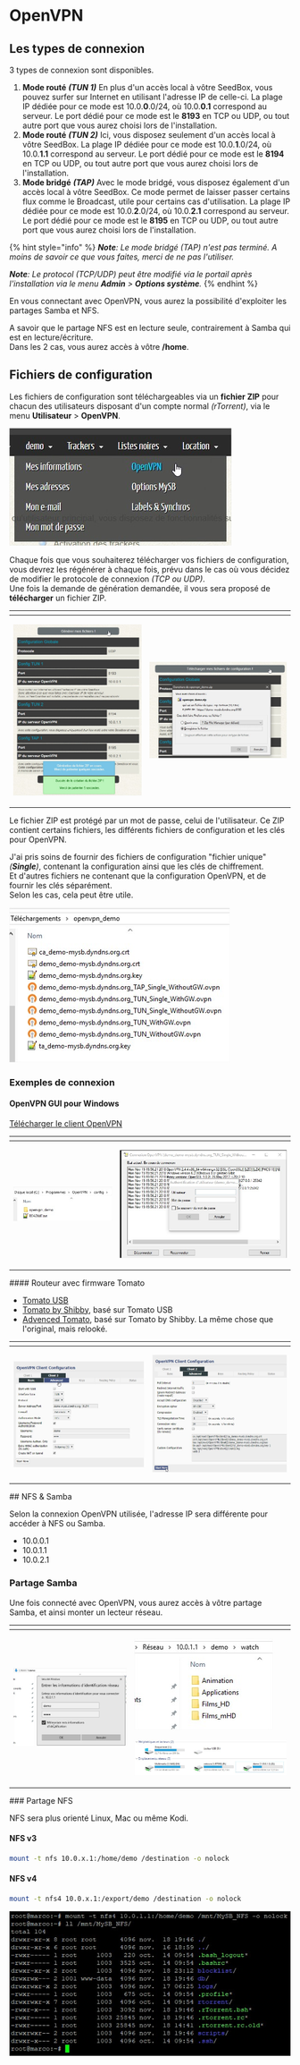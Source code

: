 # OpenVPN

## Les types de connexion

3 types de connexion sont disponibles.

1. **Mode routé** _**\(TUN 1\)**_ En plus d'un accès local à vôtre SeedBox, vous pouvez surfer sur Internet en utilisant l'adresse IP de celle-ci. La plage IP dédiée pour ce mode est 10.0.**0**.0/24, où 10.0.**0.1** correspond au serveur. Le port dédié pour ce mode est le **8193** en TCP ou UDP, ou tout autre port que vous aurez choisi lors de l'installation. 
2. **Mode routé** _**\(TUN 2\)**_ Ici, vous disposez seulement d'un accès local à vôtre SeedBox. La plage IP dédiée pour ce mode est 10.0.**1**.0/24, où 10.0.**1.1** correspond au serveur. Le port dédié pour ce mode est le **8194** en TCP ou UDP, ou tout autre port que vous aurez choisi lors de l'installation. 
3. **Mode bridgé** _**\(TAP\)**_ Avec le mode bridgé, vous disposez également d'un accès local à vôtre SeedBox. Ce mode permet de laisser passer certains flux comme le Broadcast, utile pour certains cas d'utilisation. La plage IP dédiée pour ce mode est 10.0.**2**.0/24, où 10.0.**2.1** correspond au serveur. Le port dédié pour ce mode est le **8195** en TCP ou UDP, ou tout autre port que vous aurez choisi lors de l'installation.

{% hint style="info" %}
_**Note**: Le mode bridgé \(TAP\) n'est pas terminé. A moins de savoir ce que vous faites, merci de ne pas l'utiliser._

_**Note**: Le protocol \(TCP/UDP\) peut être modifié via le portail après l'installation via le menu **Admin** &gt; **Options système**._
{% endhint %}

En vous connectant avec OpenVPN, vous aurez la possibilité d'exploiter les partages Samba et NFS.

A savoir que le partage NFS est en lecture seule, contrairement à Samba qui est en lecture/écriture.  
Dans les 2 cas, vous aurez accès à vôtre **/home**.

## Fichiers de configuration

Les fichiers de configuration sont téléchargeables via un **fichier ZIP** pour chacun des utilisateurs disposant d'un compte normal _\(rTorrent\)_, via le menu **Utilisateur** &gt; **OpenVPN**.

![](../.gitbook/assets/menu_user_openvpn.jpg)

Chaque fois que vous souhaiterez télécharger vos fichiers de configuration, vous devrez les régénérer à chaque fois, prévu dans le cas où vous décidez de modifier le protocole de connexion _\(TCP ou UDP\)_.  
Une fois la demande de génération demandée, il vous sera proposé de **télécharger** un fichier ZIP.

<table>
  <thead>
    <tr>
      <th style="text-align:left"></th>
      <th style="text-align:left"></th>
    </tr>
  </thead>
  <tbody>
    <tr>
      <td style="text-align:left">
        <p></p>
        <p>
          <img src="../.gitbook/assets/openvpn_generate.jpg" alt/>
        </p>
      </td>
      <td style="text-align:left">
        <p></p>
        <p>
          <img src="../.gitbook/assets/openvpn_download.jpg" alt/>
        </p>
      </td>
    </tr>
  </tbody>
</table>Le fichier ZIP est protégé par un mot de passe, celui de l'utilisateur.  
Ce ZIP contient certains fichiers, les différents fichiers de configuration et les clés pour OpenVPN.

J'ai pris soins de fournir des fichiers de configuration "fichier unique" _\(**Single**\)_, contenant la configuration ainsi que les clés de chiffrement.  
Et d'autres fichiers ne contenant que la configuration OpenVPN, et de fournir les clés séparément.  
Selon les cas, cela peut être utile.

![](../.gitbook/assets/openvpn_files.jpg)

### Exemples de connexion

#### OpenVPN GUI pour Windows

[Télécharger le client OpenVPN](https://openvpn.net/community-downloads/)

<table>
  <thead>
    <tr>
      <th style="text-align:left"></th>
      <th style="text-align:left"></th>
    </tr>
  </thead>
  <tbody>
    <tr>
      <td style="text-align:left">
        <p></p>
        <p>
          <img src="../.gitbook/assets/openvpn_config_folder.jpg" alt/>
        </p>
      </td>
      <td style="text-align:left">
        <p></p>
        <p>
          <img src="../.gitbook/assets/openvpn_gui.jpg" alt/>
        </p>
      </td>
    </tr>
  </tbody>
</table>#### Routeur avec firmware Tomato

* [Tomato USB](http://tomatousb.org/)
* [Tomato by Shibby](http://tomato.groov.pl/), basé sur Tomato USB
* [Advenced Tomato](https://advancedtomato.com/), basé sur Tomato by Shibby. La même chose que l'original, mais relooké.

<table>
  <thead>
    <tr>
      <th style="text-align:left"></th>
      <th style="text-align:left"></th>
    </tr>
  </thead>
  <tbody>
    <tr>
      <td style="text-align:left">
        <p></p>
        <p>
          <img src="../.gitbook/assets/openvpn_tomato_basic.jpg" alt/>
        </p>
      </td>
      <td style="text-align:left">
        <p></p>
        <p>
          <img src="../.gitbook/assets/openvpn_tomato_advanced.jpg" alt/>
        </p>
      </td>
    </tr>
  </tbody>
</table>## NFS & Samba

Selon la connexion OpenVPN utilisée, l'adresse IP sera différente pour accéder à NFS ou Samba.

* 10.0.0.1
* 10.0.1.1
* 10.0.2.1

### Partage Samba

Une fois connecté avec OpenVPN, vous aurez accès à vôtre partage Samba, et ainsi monter un lecteur réseau.

<table>
  <thead>
    <tr>
      <th style="text-align:left"></th>
      <th style="text-align:left"></th>
    </tr>
  </thead>
  <tbody>
    <tr>
      <td style="text-align:left">
        <p></p>
        <p>
          <img src="../.gitbook/assets/openvpn_samba_connect.jpg" alt/>
        </p>
      </td>
      <td style="text-align:left">
        <p></p>
        <p>
          <img src="../.gitbook/assets/openvpn_samba_content.jpg" alt/>
        </p>
        <p></p>
        <p>
          <img src="../.gitbook/assets/openvpn_samba_drive.jpg" alt/>
        </p>
      </td>
    </tr>
  </tbody>
</table>### Partage NFS

NFS sera plus orienté Linux, Mac ou même Kodi.

#### NFS v3

```bash
mount -t nfs 10.0.x.1:/home/demo /destination -o nolock
```

#### NFS v4

```bash
mount -t nfs4 10.0.x.1:/export/demo /destination -o nolock
```

![](../.gitbook/assets/openvpn_nfs_mount.jpg)

